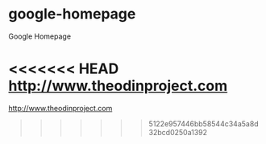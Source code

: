 # google-homepage

Google Homepage

<<<<<<< HEAD
http://www.theodinproject.com
=======
http://www.theodinproject.com
>>>>>>> 5122e957446bb58544c34a5a8d32bcd0250a1392
